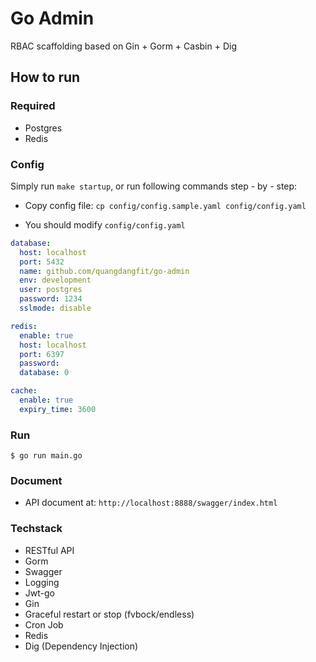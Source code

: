 # Go Admin

RBAC scaffolding based on Gin + Gorm + Casbin + Dig

## How to run

### Required

- Postgres
- Redis

### Config
Simply run `make startup`, or run following commands step - by - step:
- Copy config file: `cp config/config.sample.yaml config/config.yaml`
  

- You should modify `config/config.yaml`

```yaml
database:
  host: localhost
  port: 5432
  name: github.com/quangdangfit/go-admin
  env: development
  user: postgres
  password: 1234
  sslmode: disable

redis:
  enable: true
  host: localhost
  port: 6397
  password:
  database: 0

cache:
  enable: true
  expiry_time: 3600
```

### Run
```shell script
$ go run main.go 
```

### Document
* API document at: `http://localhost:8888/swagger/index.html`

### Techstack
- RESTful API
- Gorm
- Swagger
- Logging
- Jwt-go
- Gin
- Graceful restart or stop (fvbock/endless)
- Cron Job
- Redis
- Dig (Dependency Injection)